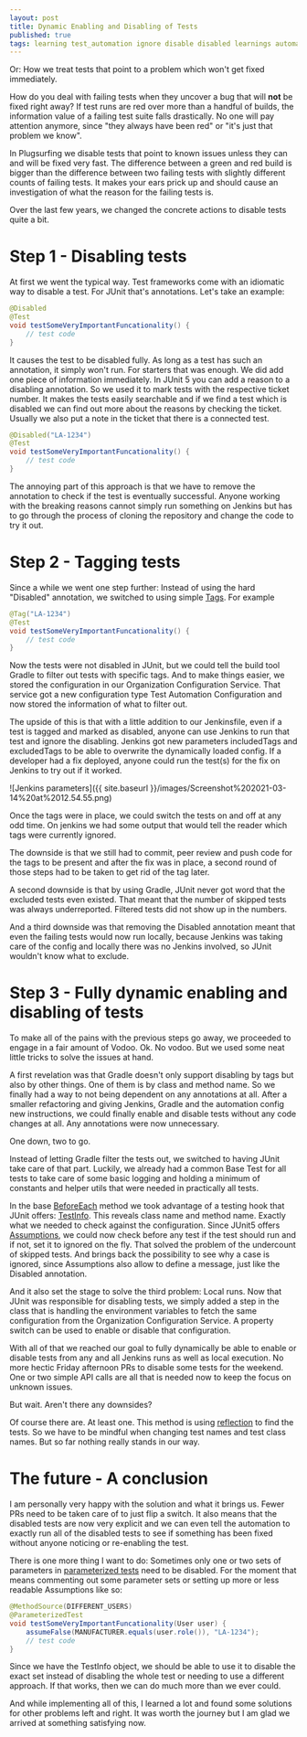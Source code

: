 ```yaml
---
layout: post
title: Dynamic Enabling and Disabling of Tests
published: true
tags: learning test_automation ignore disable disabled learnings automation junit jenkins gradle
---
```


Or: How we treat tests that point to a problem which won't get fixed immediately.

How do you deal with failing tests when they uncover a bug that will **not** be fixed right away? If test runs are red over more than a handful of builds, the information value of a failing test suite falls drastically. No one will pay attention anymore, since "they always have been red" or "it's just that problem we know".

In Plugsurfing we disable tests that point to known issues unless they can and will be fixed very fast. The difference between a green and red build is bigger than the difference between two failing tests with slightly different counts of failing tests. It makes your ears prick up and should cause an investigation of what the reason for the failing tests is.

Over the last few years, we changed the concrete actions to disable tests quite a bit.


# Step 1 - Disabling tests

At first we went the typical way. Test frameworks come with an idiomatic way to disable a test. For JUnit that's annotations. Let's take an example:

```java
@Disabled
@Test
void testSomeVeryImportantFuncationality() {
    // test code
} 
```

It causes the test to be disabled fully. As long as a test has such an annotation, it simply won't run. For starters that was enough. We did add one piece of information immediately. In JUnit 5 you can add a reason to a disabling annotation. So we used it to mark tests with the respective ticket number. It makes the tests easily searchable and if we find a test which is disabled we can find out more about the reasons by checking the ticket. Usually we also put a note in the ticket that there is a connected test.

```java
@Disabled("LA-1234")
@Test
void testSomeVeryImportantFuncationality() {
    // test code
} 
```

The annoying part of this approach is that we have to remove the annotation to check if the test is eventually successful. Anyone working with the breaking reasons cannot simply run something on Jenkins but has to go through the process of cloning the repository and change the code to try it out.


# Step 2 - Tagging tests

Since a while we went one step further: Instead of using the hard "Disabled" annotation, we switched to using simple [Tags](https://www.baeldung.com/junit-filtering-tests). For example

```java
@Tag("LA-1234") 
@Test 
void testSomeVeryImportantFuncationality() { 
	// test code 
} 
```

Now the tests were not disabled in JUnit, but we could tell the build tool Gradle to filter out tests with specific tags. And to make things easier, we stored the configuration in our Organization Configuration Service. That service got a new configuration type Test Automation Configuration and now stored the information of what to filter out.

The upside of this is that with a little addition to our Jenkinsfile, even if a test is tagged and marked as disabled, anyone can use Jenkins to run that test and ignore the disabling. Jenkins got new parameters includedTags and excludedTags to be able to overwrite the dynamically loaded config. If a developer had a fix deployed, anyone could run the test(s) for the fix on Jenkins to try out if it worked.

![Jenkins parameters]({{ site.baseurl }}/images/Screenshot%202021-03-14%20at%2012.54.55.png)

Once the tags were in place, we could switch the tests on and off at any odd time. On jenkins we had some output that would tell the reader which tags were currently ignored.

The downside is that we still had to commit, peer review and push code for the tags to be present and after the fix was in place, a second round of those steps had to be taken to get rid of the tag later.

A second downside is that by using Gradle, JUnit never got word that the excluded tests even existed. That meant that the number of skipped tests was always underreported. Filtered tests did not show up in the numbers.

And a third downside was that removing the Disabled annotation meant that even the failing tests would now run locally, because Jenkins was taking care of the config and locally there was no Jenkins involved, so JUnit wouldn't know what to exclude.


# Step 3 - Fully dynamic enabling and disabling of tests

To make all of the pains with the previous steps go away, we proceeded to engage in a fair amount of Vodoo. Ok. No vodoo. But we used some neat little tricks to solve the issues at hand.

A first revelation was that Gradle doesn't only support disabling by tags but also by other things. One of them is by class and method name. So we finally had a way to not being dependent on any annotations at all. After a smaller refactoring and giving Jenkins, Gradle and the automation config new instructions, we could finally enable and disable tests without any code changes at all. Any annotations were now unnecessary.

One down, two to go.

Instead of letting Gradle filter the tests out, we switched to having JUnit take care of that part. Luckily, we already had a common Base Test for all tests to take care of some basic logging and holding a minimum of constants and helper utils that were needed in practically all tests.

In the base [BeforeEach](https://www.baeldung.com/junit-5#1-beforeall-and-beforeeach) method we took advantage of a testing hook that JUnit offers: [TestInfo](https://junit.org/junit5/docs/current/api/org.junit.jupiter.api/org/junit/jupiter/api/TestInfo.html). This reveals class name and method name. Exactly what we needed to check against the configuration. Since JUnit5 offers [Assumptions](https://junit.org/junit5/docs/current/api/org.junit.jupiter.api/org/junit/jupiter/api/Assumptions.html), we could now check before any test if the test should run and if not, set it to ignored on the fly. That solved the problem of the undercount of skipped tests. And brings back the possibility to see why a case is ignored, since Assumptions also allow to define a message, just like the Disabled annotation.

And it also set the stage to solve the third problem: Local runs. Now that JUnit was responsible for disabling tests, we simply added a step in the class that is handling the environment variables to fetch the same configuration from the Organization Configuration Service. A property switch can be used to enable or disable that configuration.

With all of that we reached our goal to fully dynamically be able to enable or disable tests from any and all Jenkins runs as well as local execution. No more hectic Friday afternoon PRs to disable some tests for the weekend. One or two simple API calls are all that is needed now to keep the focus on unknown issues.

But wait. Aren't there any downsides?

Of course there are. At least one. This method is using [reflection](https://www.baeldung.com/java-reflection) to find the tests. So we have to be mindful when changing test names and test class names. But so far nothing really stands in our way.

# The future - A conclusion

I am personally very happy with the solution and what it brings us. Fewer PRs need to be taken care of to just flip a switch. It also means that the disabled tests are now very explicit and we can even tell the automation to exactly run all of the disabled tests to see if something has been fixed without anyone noticing or re-enabling the test.

There is one more thing I want to do: Sometimes only one or two sets of parameters in [parameterized tests](https://www.baeldung.com/parameterized-tests-junit-5) need to be disabled. For the moment that means commenting out some parameter sets or setting up more or less readable Assumptions like so:

```java
@MethodSource(DIFFERENT_USERS) 
@ParameterizedTest 
void testSomeVeryImportantFuncationality(User user) { 
	assumeFalse(MANUFACTURER.equals(user.role()), "LA-1234"); 
	// test code 
} 
```

Since we have the TestInfo object, we should be able to use it to disable the exact set instead of disabling the whole test or needing to use a different approach. If that works, then we can do much more than we ever could.

And while implementing all of this, I learned a lot and found some solutions for other problems left and right. It was worth the journey but I am glad we arrived at something satisfying now.
